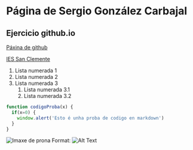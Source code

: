 # Página de Sergio González Carbajal
## Ejercicio github.io

[Páxina de github](paxina2.md)

[IES San Clemente](https://www.iessanclemente.net/)

1. Lista numerada 1
1. Lista numerada 2
1. Lista numerada 3
   1. Lista numerada 3.1
   1. Lista numerada 3.2

```javascript
function codigoProba(x) {
  if(x=0) {
    window.alert('Esto é unha proba de codigo en markdown')
  }
}
```

![Imaxe de prona](https://i.blogs.es/a19bfc/testing/450_1000.jpg)
Format: ![Alt Text](url)
